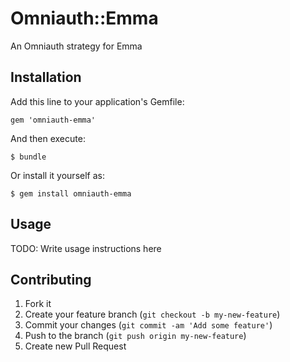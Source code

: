 # Omniauth::Emma

An Omniauth strategy for Emma

## Installation

Add this line to your application's Gemfile:

    gem 'omniauth-emma'

And then execute:

    $ bundle

Or install it yourself as:

    $ gem install omniauth-emma

## Usage

TODO: Write usage instructions here

## Contributing

1. Fork it
2. Create your feature branch (`git checkout -b my-new-feature`)
3. Commit your changes (`git commit -am 'Add some feature'`)
4. Push to the branch (`git push origin my-new-feature`)
5. Create new Pull Request
